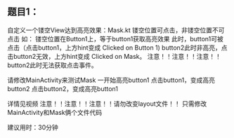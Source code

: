  ## 题目1：

 自定义一个镂空View达到高亮效果：Mask.kt
 镂空位置可点击，非镂空位置不可点击
 如：
 镂空位置在Button1上，等于button1获取高亮效果
 此时，button1可被点击（点击button1，上方hint变成 Clicked on Button 1)
 button2此时非高亮，点击button2无效，上方hint变成 Clicked on Mask。
 注意！！注意！！注意！！button2此时无法获取点击事件。

 请修改MainActivity来测试Mask
 一开始高亮button1
 点击button1，变成高亮button2
 点击button2，变成高亮button1

 详情见视频
 注意！！注意！！注意！！请勿改变layout文件！！
 只需修改MainActivity和Mask俩个文件代码

 建议用时：30分钟